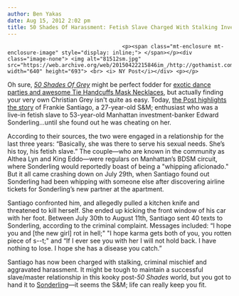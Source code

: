 ```yaml
---
author: Ben Yakas
date: Aug 15, 2012 2:02 pm
title: 50 Shades Of Harassment: Fetish Slave Charged With Stalking Investment-Banker
---
```


	
										<p><span class="mt-enclosure mt-enclosure-image" style="display: inline;"> </span></p><div class="image-none"> <img alt="81512sm.jpg" src="https://web.archive.org/web/20150422215846im_/http://gothamist.com/attachments/byakas/81512sm.jpg" width="640" height="693"> <br> <i> NY Post</i></div> <p></p>

<p>Oh sure, <a href="https://web.archive.org/web/20150422215846/http://gothamist.com/tags/50shadesofgrey"><em>50 Shades Of Grey</em></a> might be perfect fodder for <a href="https://web.archive.org/web/20150422215846/http://gothamist.com/2012/08/11/the_top_5_worst_50_shades_of_grey_t.php">exotic dance parties and awesome Tie Handcuffs Mask Necklaces</a>, but actually finding your very own Christian Grey isn&apos;t quite as easy. Today, <a href="https://web.archive.org/web/20150422215846/http://www.nypost.com/p/news/local/he_whipped_she_snapped_blR21M2u5VkeGZKXfPbLxH?utm_medium=rss&amp;utm_content=Local">the Post highlights the story</a> of Frankie Santiago, a 27-year-old S&amp;M; enthusiast who was a live-in fetish slave to 53-year-old Manhattan investment-banker Edward Sonderling...until she found out he was cheating on her. </p>

<p>According to their sources, the two were engaged in a relationship for the last three years: &#x201C;Basically, she was there to serve his sexual needs. She&#x2019;s his toy, his fetish slave.&#x201D; The couple&#x2014;who are known in the community as Althea Lyn and King Eddo&#x2014;were regulars on Manhattan&#x2019;s BDSM circuit, where Sonderling would reportedly boast of being a &quot;whipping aficionado.&quot; But it all came crashing down on July 29th, when Santiago found out Sonderling had been whipping with someone else after discovering airline tickets for Sonderling&#x2019;s new partner at the apartment.</p>

<p>Santiago confronted him, and allegedly pulled a kitchen knife and threatened to kill herself. She ended up kicking the front window of his car with her foot. Between July 30th to August 11th, Santiago sent 40 texts to Sonderling, according to the criminal complaint. Messages included: &#x201C;I hope you and [the new girl] rot in hell;&quot; &quot;I hope karma gets both of you, you rotten piece of s--t;&quot; and &#x201C;If I ever see you with her I will not hold back. I have nothing to lose. I hope she has a disease you catch.&#x201D; </p>

<p>Santiago has now been charged with stalking, criminal mischief and aggravated harassment. It might be tough to maintain a successful slave/master relationship in this kooky post-<em>50 Shades</em> world, but you got to hand it to <a href="https://web.archive.org/web/20150422215846/http://www.facebook.com/edward.sonderling">Sonderling</a>&#x2014;it seems the S&amp;M; life can really keep you fit.</p>					
										
									
				